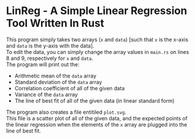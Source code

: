 # LinReg - A Simple Linear Regression Tool Written In Rust
This program simply takes two arrays (```x``` and ```data```) [such that ```x``` is the x-axis and ```data``` is the y-axis with the data]. <br>
To edit the data, you can simply change the array values in ```main.rs``` on lines 8 and 9, respectively for ```x``` and ```data```. <br>
The program will print out the:
<ul>
      <li>Arithmetic mean of the <code>data</code> array</li>
      <li>Standard deviation of the <code>data</code> array</li>
      <li>Correlation coefficient of all of the given data</li>
      <li>Variance of the <code>data</code> array</li>
      <li>The line of best fit of all of the given data (in linear standard form)</li>
</ul>
The program also creates a file entitiled <code>plot.svg</code>. <br>
This file is a scatter plot of all of the given data, and the expected points of the linear regression when the elements of the <code>x</code> array are plugged into the line of best fit.
